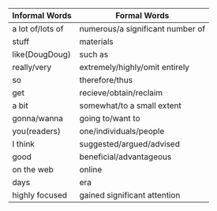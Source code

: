 | Informal Words   |           Formal Words             |
|-------------------- |----------------------------------- |
| a lot of/lots of | numerous/a significant number of   |
| stuff   | materials   |
| like(DougDoug)   | such as   |
| really/very   | extremely/highly/omit entirely   |
| so   | therefore/thus    |
| get   | recieve/obtain/reclaim   |
| a bit   | somewhat/to a small extent   |
| gonna/wanna   | going to/want to   |
| you(readers)   | one/individuals/people   |
| I think   | suggested/argued/advised |
| good   | beneficial/advantageous   |
| on the web   | online   |
| days   | era   |
| highly focused   | gained significant attention   |

